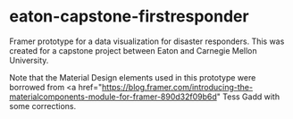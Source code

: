 # eaton-capstone-firstresponder
Framer prototype for a data visualization for disaster responders. This was created for a capstone project between Eaton and Carnegie Mellon University.

Note that the Material Design elements used in this prototype were borrowed from <a href="https://blog.framer.com/introducing-the-materialcomponents-module-for-framer-890d32f09b6d" Tess Gadd </a> with some corrections.
